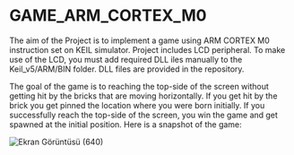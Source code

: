 # GAME_ARM_CORTEX_M0
  The aim of the Project is to implement a game using ARM CORTEX M0 instruction set on KEIL simulator. Project includes LCD peripheral. To make use of the LCD, you must add required DLL iles manually to the Keil_v5/ARM/BIN folder. DLL files are provided in the repository.

  The goal of the game is to reaching the top-side of the screen without getting hit by the bricks that are moving horizontally. If you get hit by the brick you get pinned the location where you were born initially. If you successfully reach the top-side of the screen, you win the game and get spawned at the initial position.
 Here is a snapshot of the game:

![Ekran Görüntüsü (640)](https://github.com/basarkomurcu/GAME_ARM_CORTEX_M0/assets/134771511/9d3102cd-e3d4-46ae-8cba-c74d2a17ca58)
